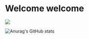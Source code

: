 # Welcome welcome 
![](https://i.imgur.com/Y3crBbk.png)

![Anurag's GitHub stats](https://github-readme-stats.vercel.app/api?username=ref-in&show_icons=true&theme=synthwave)
